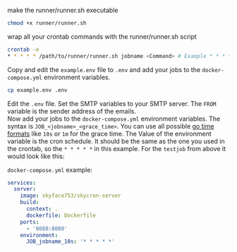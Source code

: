 make the runner/runner.sh executable

```bash
chmod +x runner/runner.sh
```

wrap all your crontab commands with the runner/runner.sh script

```bash
crontab -e
* * * * * /path/to/runner/runner.sh jobname <Command> # Example * * * * * /home/runner/runner.sh testjob echo "hello world"
```

Copy and edit the `example.env` file to `.env` and add your jobs to the `docker-compose.yml` environment variables.

```bash
cp example.env .env
```

Edit the `.env` file. Set the SMTP variables to your SMTP server. The `FROM` variable is the sender address of the emails.
<br>
Now add your jobs to the `docker-compose.yml` environment variables.
The syntax is `JOB_<jobname>_<grace_time>`. You can use all possible [go time formats](https://pkg.go.dev/time#ParseDuration) like `10s` or `1m` for the grace time.
The Value of the environment variable is the cron schedule. It should be the same as the one you used in the crontab, so the `* * * * *` in this example.
For the `testjob` from above it would look like this:

`docker-compose.yml` example:

```yaml
services:
  server:
    image: skyface753/skycron-server
    build:
      context: .
      dockerfile: Dockerfile
    ports:
      - '8080:8080'
    environment:
      JOB_jobname_10s: '* * * * *'
```
